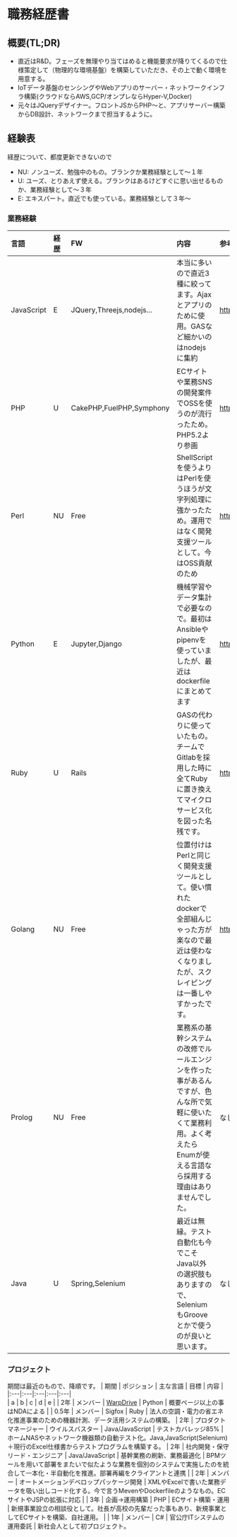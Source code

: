 # 職務経歴書
## 概要(TL;DR)
- 直近はR&D。フェーズを無理やり当てはめると機能要求が降りてくるので仕様策定して（物理的な環境基盤）を構築していただき、その上で動く環境を用意する。
- IoTデータ基盤のセンシングやWebアプリのサーバー・ネットワークインフラ構築(クラウドならAWS,GCP/オンプレならHyper-V,Docker)
- 元々はJQueryデザイナー。フロントJSからPHP～と、アプリサーバー構築からDB設計、ネットワークまで担当するように。

## 経験表
経歴について、都度更新できないので
- NU: ノンユーズ、勉強中のもの。ブランクか業務経験として～１年
- U: ユーズ、とりあえず使える。ブランクはあるけどすぐに思い出せるものか、業務経験として～３年
- E: エキスパート。直近でも使っている。業務経験として３年～

### 業務経験
| 言語 | 経歴 | FW | 内容 | 参考 |
|:---|:---|:---|:---|:---|  
| JavaScript | E | JQuery,Threejs,nodejs... | 本当に多いので直近3種に絞ってます。Ajaxとアプリのために使用。GASなど細かいのはnodejsに集約 | https://nomuraya.work/techzine/techzine/ |
| PHP | U | CakePHP,FuelPHP,Symphony | ECサイトや業務SNSの開発案件でOSSを使うのが流行ったため。PHP5.2より参画 | https://nomuraya.work/techzine/ |
| Perl | NU | Free | ShellScriptを使うよりはPerlを使うほうが文字列処理に強かったため。運用ではなく開発支援ツールとして。今はOSS貢献のため | https://adiary.org/ |
| Python | E | Jupyter,Django | 機械学習やデータ集計で必要なので。最初はAnsibleやpipenvを使っていましたが、最近はdockerfileにまとめてます |  https://nomuraya.work/techzine/ |
| Ruby | U | Rails | GASの代わりに使っていたもの。チームでGitlabを採用した時に全てRubyに置き換えてマイクロサービス化を図った名残です。 |  https://nomuraya.work/techzine/ |
| Golang | NU | Free | 位置付けはPerlと同じく開発支援ツールとして。使い慣れたdockerで全部組んじゃった方が楽なので最近は使わなくなりましたが、スクレイピングは一番しやすかったです。 |  https://nomuraya.work/techzine/ |
| Prolog | NU | Free | 業務系の基幹システムの改修でルールエンジンを作った事があるんですが、色んな所で気軽に使いたくて業務利用。よく考えたらEnumが使える言語なら採用する理由はありませんでした。 | なし |
| Java | U | Spring,Selenium | 最近は無縁。テスト自動化も今でこそJava以外の選択肢もありますので、SeleniumもGrooveとかで使うのが良いと思います。| なし |

### プロジェクト
期間は最近のもので、降順です。
| 期間 | ポジション | 主な言語 | 目標 | 内容 |
|:---|:---|:---|:---|:---|  
| a | b | c | d | e |
| 2年 | メンバー | [WarpDrive](https://internet.watch.impress.co.jp/docs/news/1125180.html) | Python | 概要ページ以上の事はNDAによる |
| 0.5年 | メンバー | Sigfox | Ruby | 法人の空調・電力の省エネ化推進事業のための機器計測、データ活用システムの構築。
| 2年 | プロダクトマネージャー | ウイルスバスター | Java/JavaScript | テストカバレッジ85% | ホームNASやネットワーク機器類の自動テスト化。Java,JavaScript(Selenium)＋現行のExcel仕様書からテストプログラムを構築する。
| 2年 | 社内開発・保守リード・エンジニア | Java/JavaScript | 基幹業務の刷新、業務最適化 | BPMツールを用いて部署をまたいで似たような業務を個別のシステムで実施したのを統合して一本化・半自動化を推進。部署再編をクライアントと連携 |
| 2年 | メンバー | オートメーションデベロップパッケージ開発 | XMLやExcelで書いた業務データを吸い出しコード化する。今で言うMevenやDockerfileのようなもの。ECサイトやJSPの拡張に対応 |
| 3年 | 企画→運用構築 | PHP | ECサイト構築・運用 | 新規事業設立の相談役として。社長が高校の先輩だった事もあり、新規事業としてECサイトを構築、自社運用。 |
| 1年 | メンバー | C# | 官公庁ITシステムの運用委託 | 新社会人として初プロジェクト。

